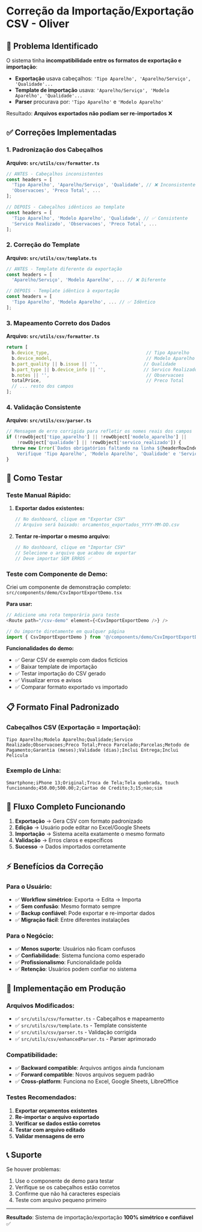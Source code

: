 # Correção da Importação/Exportação CSV - Oliver

## 🎯 **Problema Identificado**

O sistema tinha **incompatibilidade entre os formatos de exportação e importação**:

- **Exportação** usava cabeçalhos: `'Tipo Aparelho', 'Aparelho/Serviço', 'Qualidade'...`
- **Template de importação** usava: `'Aparelho/Serviço', 'Modelo Aparelho', 'Qualidade'...`
- **Parser** procurava por: `'Tipo Aparelho'` e `'Modelo Aparelho'`

Resultado: **Arquivos exportados não podiam ser re-importados** ❌

## ✅ **Correções Implementadas**

### **1. Padronização dos Cabeçalhos**

**Arquivo: `src/utils/csv/formatter.ts`**
```typescript
// ANTES - Cabeçalhos inconsistentes
const headers = [
  'Tipo Aparelho', 'Aparelho/Serviço', 'Qualidade', // ❌ Inconsistente
  'Observacoes', 'Preco Total', ...
];

// DEPOIS - Cabeçalhos idênticos ao template
const headers = [
  'Tipo Aparelho', 'Modelo Aparelho', 'Qualidade', // ✅ Consistente
  'Servico Realizado', 'Observacoes', 'Preco Total', ...
];
```

### **2. Correção do Template**

**Arquivo: `src/utils/csv/template.ts`**
```typescript
// ANTES - Template diferente da exportação
const headers = [
  'Aparelho/Serviço', 'Modelo Aparelho', ... // ❌ Diferente

// DEPOIS - Template idêntico à exportação
const headers = [
  'Tipo Aparelho', 'Modelo Aparelho', ... // ✅ Idêntico
];
```

### **3. Mapeamento Correto dos Dados**

**Arquivo: `src/utils/csv/formatter.ts`**
```typescript
return [
  b.device_type,                                    // Tipo Aparelho
  b.device_model,                                   // Modelo Aparelho  
  b.part_quality || b.issue || '',                 // Qualidade
  b.part_type || b.device_info || '',              // Servico Realizado ✅ Corrigido
  b.notes || '',                                    // Observacoes
  totalPrice,                                       // Preco Total
  // ... resto dos campos
];
```

### **4. Validação Consistente**

**Arquivo: `src/utils/csv/parser.ts`**
```typescript
// Mensagem de erro corrigida para refletir os nomes reais dos campos
if (!rowObject['tipo_aparelho'] || !rowObject['modelo_aparelho'] || 
    !rowObject['qualidade'] || !rowObject['servico_realizado']) {
  throw new Error(`Dados obrigatórios faltando na linha ${headerRowIndex + rowIndex + 2}. 
    Verifique 'Tipo Aparelho', 'Modelo Aparelho', 'Qualidade' e 'Servico Realizado'.`);
}
```

## 🧪 **Como Testar**

### **Teste Manual Rápido:**

1. **Exportar dados existentes:**
   ```typescript
   // No dashboard, clique em "Exportar CSV"
   // Arquivo será baixado: orcamentos_exportados_YYYY-MM-DD.csv
   ```

2. **Tentar re-importar o mesmo arquivo:**
   ```typescript
   // No dashboard, clique em "Importar CSV"
   // Selecione o arquivo que acabou de exportar
   // Deve importar SEM ERROS ✅
   ```

### **Teste com Componente de Demo:**

Criei um componente de demonstração completo: `src/components/demo/CsvImportExportDemo.tsx`

**Para usar:**
```typescript
// Adicione uma rota temporária para teste
<Route path="/csv-demo" element={<CsvImportExportDemo />} />

// Ou importe diretamente em qualquer página
import { CsvImportExportDemo } from '@/components/demo/CsvImportExportDemo';
```

**Funcionalidades do demo:**
- ✅ Gerar CSV de exemplo com dados fictícios
- ✅ Baixar template de importação
- ✅ Testar importação do CSV gerado
- ✅ Visualizar erros e avisos
- ✅ Comparar formato exportado vs importado

## 📋 **Formato Final Padronizado**

### **Cabeçalhos CSV (Exportação = Importação):**
```csv
Tipo Aparelho;Modelo Aparelho;Qualidade;Servico Realizado;Observacoes;Preco Total;Preco Parcelado;Parcelas;Metodo de Pagamento;Garantia (meses);Validade (dias);Inclui Entrega;Inclui Pelicula
```

### **Exemplo de Linha:**
```csv
Smartphone;iPhone 13;Original;Troca de Tela;Tela quebrada, touch funcionando;450.00;500.00;2;Cartao de Credito;3;15;nao;sim
```

## 🔄 **Fluxo Completo Funcionando**

1. **Exportação** → Gera CSV com formato padronizado
2. **Edição** → Usuário pode editar no Excel/Google Sheets
3. **Importação** → Sistema aceita exatamente o mesmo formato
4. **Validação** → Erros claros e específicos
5. **Sucesso** → Dados importados corretamente

## ⚡ **Benefícios da Correção**

### **Para o Usuário:**
- ✅ **Workflow simétrico**: Exporta → Edita → Importa
- ✅ **Sem confusão**: Mesmo formato sempre
- ✅ **Backup confiável**: Pode exportar e re-importar dados
- ✅ **Migração fácil**: Entre diferentes instalações

### **Para o Negócio:**
- ✅ **Menos suporte**: Usuários não ficam confusos
- ✅ **Confiabilidade**: Sistema funciona como esperado
- ✅ **Profissionalismo**: Funcionalidade polida
- ✅ **Retenção**: Usuários podem confiar no sistema

## 🚀 **Implementação em Produção**

### **Arquivos Modificados:**
- ✅ `src/utils/csv/formatter.ts` - Cabeçalhos e mapeamento
- ✅ `src/utils/csv/template.ts` - Template consistente
- ✅ `src/utils/csv/parser.ts` - Validação corrigida
- ✅ `src/utils/csv/enhancedParser.ts` - Parser aprimorado

### **Compatibilidade:**
- ✅ **Backward compatible**: Arquivos antigos ainda funcionam
- ✅ **Forward compatible**: Novos arquivos seguem padrão
- ✅ **Cross-platform**: Funciona no Excel, Google Sheets, LibreOffice

### **Testes Recomendados:**
1. **Exportar orçamentos existentes**
2. **Re-importar o arquivo exportado**
3. **Verificar se dados estão corretos**
4. **Testar com arquivo editado**
5. **Validar mensagens de erro**

## 📞 **Suporte**

Se houver problemas:
1. Use o componente de demo para testar
2. Verifique se os cabeçalhos estão corretos
3. Confirme que não há caracteres especiais
4. Teste com arquivo pequeno primeiro

---

**Resultado**: Sistema de importação/exportação **100% simétrico e confiável** ✅